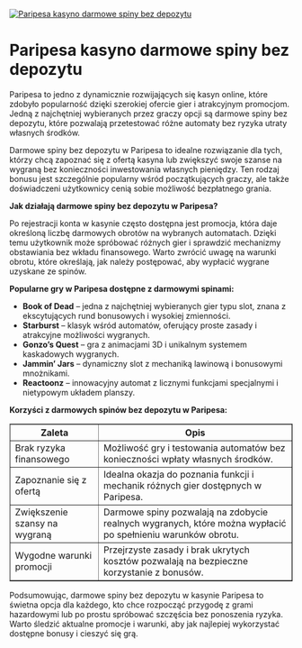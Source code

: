 [![Paripesa kasyno darmowe spiny bez depozytu](https://123-caf.pages.dev/gitsignup.png)](https://vrmoo.ru/Bt82HjjY)

<h1>Paripesa kasyno darmowe spiny bez depozytu</h1> <p>Paripesa to jedno z dynamicznie rozwijających się kasyn online, które zdobyło popularność dzięki szerokiej ofercie gier i atrakcyjnym promocjom. Jedną z najchętniej wybieranych przez graczy opcji są darmowe spiny bez depozytu, które pozwalają przetestować różne automaty bez ryzyka utraty własnych środków.</p> <p>Darmowe spiny bez depozytu w Paripesa to idealne rozwiązanie dla tych, którzy chcą zapoznać się z ofertą kasyna lub zwiększyć swoje szanse na wygraną bez konieczności inwestowania własnych pieniędzy. Ten rodzaj bonusu jest szczególnie popularny wśród początkujących graczy, ale także doświadczeni użytkownicy cenią sobie możliwość bezpłatnego grania.</p> <p><strong>Jak działają darmowe spiny bez depozytu w Paripesa?</strong></p> <p>Po rejestracji konta w kasynie często dostępna jest promocja, która daje określoną liczbę darmowych obrotów na wybranych automatach. Dzięki temu użytkownik może spróbować różnych gier i sprawdzić mechanizmy obstawiania bez wkładu finansowego. Warto zwrócić uwagę na warunki obrotu, które określają, jak należy postępować, aby wypłacić wygrane uzyskane ze spinów.</p> <p><strong>Popularne gry w Paripesa dostępne z darmowymi spinami:</strong></p> <ul>   <li><strong>Book of Dead</strong> – jedna z najchętniej wybieranych gier typu slot, znana z ekscytujących rund bonusowych i wysokiej zmienności.</li>   <li><strong>Starburst</strong> – klasyk wśród automatów, oferujący proste zasady i atrakcyjne możliwości wygranych.</li>   <li><strong>Gonzo’s Quest</strong> – gra z animacjami 3D i unikalnym systemem kaskadowych wygranych.</li>   <li><strong>Jammin’ Jars</strong> – dynamiczny slot z mechaniką lawinową i bonusowymi mnożnikami.</li>   <li><strong>Reactoonz</strong> – innowacyjny automat z licznymi funkcjami specjalnymi i nietypowym układem planszy.</li> </ul> <p><strong>Korzyści z darmowych spinów bez depozytu w Paripesa:</strong></p> <table border="1" cellpadding="8" cellspacing="0" style="border-collapse: collapse; width: 100%; max-width: 600px;">   <thead>     <tr>       <th>Zaleta</th>       <th>Opis</th>     </tr>   </thead>   <tbody>     <tr>       <td>Brak ryzyka finansowego</td>       <td>Możliwość gry i testowania automatów bez konieczności wpłaty własnych środków.</td>     </tr>     <tr>       <td>Zapoznanie się z ofertą</td>       <td>Idealna okazja do poznania funkcji i mechanik różnych gier dostępnych w Paripesa.</td>     </tr>     <tr>       <td>Zwiększenie szansy na wygraną</td>       <td>Darmowe spiny pozwalają na zdobycie realnych wygranych, które można wypłacić po spełnieniu warunków obrotu.</td>     </tr>     <tr>       <td>Wygodne warunki promocji</td>       <td>Przejrzyste zasady i brak ukrytych kosztów pozwalają na bezpieczne korzystanie z bonusów.</td>     </tr>   </tbody> </table> <p>Podsumowując, darmowe spiny bez depozytu w kasynie Paripesa to świetna opcja dla każdego, kto chce rozpocząć przygodę z grami hazardowymi lub po prostu spróbować szczęścia bez ponoszenia ryzyka. Warto śledzić aktualne promocje i warunki, aby jak najlepiej wykorzystać dostępne bonusy i cieszyć się grą.</p>
